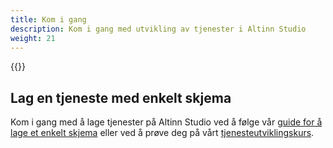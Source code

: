 ```yaml
---
title: Kom i gang
description: Kom i gang med utvikling av tjenester i Altinn Studio
weight: 21
---
```

{{<children />}}

## Lag en tjeneste med enkelt skjema
Kom i gang med å lage tjenester på Altinn Studio ved å følge vår 
[guide for å lage et enkelt skjema](../guides/basic-form/) eller ved å prøve deg på vårt
[tjenesteutviklingskurs](./app-dev-course/).